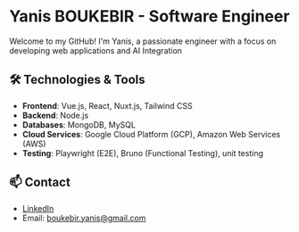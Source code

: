 # Yanis BOUKEBIR - Software Engineer

Welcome to my GitHub! I'm Yanis, a passionate engineer with a focus on developing web applications and AI Integration

## 🛠️ Technologies & Tools

- **Frontend**: Vue.js, React, Nuxt.js, Tailwind CSS
- **Backend**: Node.js
- **Databases**: MongoDB, MySQL
- **Cloud Services**: Google Cloud Platform (GCP), Amazon Web Services (AWS)
- **Testing**: Playwright (E2E), Bruno (Functional Testing), unit testing

## 📫 Contact
- [LinkedIn](https://www.linkedin.com/in/yanis-boukebir-5a5aab196/)
- Email: boukebir.yanis@gmail.com
